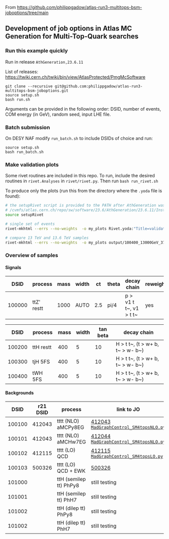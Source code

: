 From https://github.com/philippgadow/atlas-run3-multitops-bsm-joboptions/tree/main

## Development of job options in Atlas MC Generation for Multi-Top-Quark searches

### Run this example quickly
Run in release `AthGeneration,23.6.11`

List of releases: https://twiki.cern.ch/twiki/bin/view/AtlasProtected/PmgMcSoftware

```
git clone --recursive git@github.com:philippgadow/atlas-run3-multitops-bsm-joboptions.git
source setup.sh
bash run.sh
```
Arguments can be provided in the following order: DSID, number of events, COM energy (in GeV), random seed, input LHE file. 

### Batch submission
On DESY NAF modify `run_batch.sh` to include DSIDs of choice and run:

```
source setup.sh
bash run_batch.sh
```


### Make validation plots

Some rivet routines are included in this repo. To run, include the desired routines in `rivet.Analyses` in `rivet/rivet.py`. Then run
```bash run_rivet.sh```

To produce only the plots (run this from the directory where the `.yoda` file is found): 

```bash
# the setupRivet script is provided to the PATH after AthGeneration was setup, see e.g.
# /cvmfs/atlas.cern.ch/repo/sw/software/23.6/AthGeneration/23.6.11/InstallArea/x86_64-centos7-gcc11-opt/bin/setupRivet
source setupRivet

# single set of events
rivet-mkhtml --errs --no-weights  -o my_plots Rivet.yoda:"Title=validation plots"

# compare 13 TeV and 13.6 TeV samples
rivet-mkhtml --errs --no-weights  -o my_plots output/100400_13000GeV_372777/Rivet.yoda:"Title=sqrt(s)=13TeV" output/100400_13600GeV_126313/Rivet.yoda:"Title=sqrt(s)=13.6TeV"
```

### Overview of samples

#### Signals

| DSID   | process      | mass | width | ct   | theta | decay chain                        | reweight |
| ------ | ------------ | ---- | ----- | ---- | ----- | ---------------------------------- | -------- |
| 100000 | ttZ' restt   | 1000 | AUTO  |  2.5 |  pi/4 | p > v1 t t~, v1 > t t~             | yes      |

| DSID   | process      | mass | width | tan beta | decay chain                      |
| ------ | ------------ | ---- | ----- | -------- | -------------------------------- |
| 100200 | ttH restt    | 400  | 5     |  10      | H > t t~, (t > w+ b, t~ > w- b~) |
| 100300 | tjH 5FS      | 400  | 5     |  10      | H > t t~, (t > w+ b, t~ > w- b~) |
| 100400 | tWH 5FS      | 400  | 5     |  10      | H > t t~, (t > w+ b, t~ > w- b~) |


#### Backgrounds

| DSID   | r21 DSID | process | link to JO |
| ------ | -------- | ------- | ---------- |
| 100100 | 412043   | tttt (NLO) aMCPy8EG | [412043](https://gitlab.cern.ch/atlas-physics/pmg/infrastructure/mc15joboptions/-/blob/master/share/DSID412xxx/MC15.412043.aMcAtNloPythia8EvtGen_A14NNPDF31_SM4topsNLO.py) [`MadGraphControl_SM4topsNLO.py`](https://gitlab.cern.ch/atlas-physics/pmg/infrastructure/mc15joboptions/-/blob/master/common/MadGraph/MadGraphControl_SM4topsNLO.py) |
| 100101 | 412043   | tttt (NLO) aMCHw7EG | [412044](https://gitlab.cern.ch/atlas-physics/pmg/infrastructure/mc15joboptions/-/blob/master/share/DSID412xxx/MC15.412044.aMcAtNloHerwig7EvtGen_H7UE_SM4topsNLO.py) [`MadGraphControl_SM4topsNLO.py`](https://gitlab.cern.ch/atlas-physics/pmg/infrastructure/mc15joboptions/-/blob/master/common/MadGraph/MadGraphControl_SM4topsNLO.py) |
| 100102 | 412115   | tttt (LO) QCD | [412115](https://gitlab.cern.ch/atlas-physics/pmg/infrastructure/mc15joboptions/-/blob/master/share/DSID412xxx/MC15.412115.MadGraphPythia8EvtGen_A14NNPDF31_SM4topsLO.py) [`MadGraphControl_SM4topsLO.py`](https://gitlab.cern.ch/atlas-physics/pmg/infrastructure/mc15joboptions/-/blob/master/common/MadGraph/MadGraphControl_SM4topsLO.py) |
| 100103 | 500326   | tttt (LO) QCD + EWK | [500326](https://gitlab.cern.ch/atlas-physics/pmg/mcjoboptions/-/tree/master/500xxx/500326) |
| 101000 |          | ttH (semilep tt) PhPy8 | still testing |
| 101001 |          | ttH (semilep tt) PhH7  | still testing |
| 101002 |          | ttH (dilep tt) PhPy8   | still testing |
| 101002 |          | ttH (dilep tt) PhH7    | still testing |

